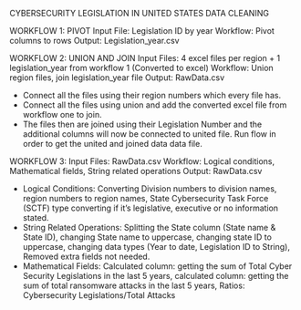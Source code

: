 CYBERSECURITY LEGISLATION IN UNITED STATES 
DATA CLEANING


WORKFLOW 1: PIVOT 
Input File: Legislation ID by year
Workflow: Pivot columns to rows
Output: Legislation_year.csv

WORKFLOW 2: UNION AND JOIN 
Input Files: 4 excel files per region + 1 legislation_year from workflow 1 (Converted to excel)
Workflow: Union region files, join legislation_year file
Output: RawData.csv
- Connect all the files using their region numbers which every file has.
- Connect all the files using union and add the converted excel file from workflow one to join.
- The files then are joined using their Legislation Number and the additional columns will now be connected to united file. Run flow in order to get the united and joined data data file.

WORKFLOW 3:
Input Files: RawData.csv
Workflow: Logical conditions, Mathematical fields, String related operations
Output: RawData.csv
- Logical Conditions:
Converting Division numbers to division names, region numbers to region names, State Cybersecurity Task Force (SCTF) type converting if it’s legislative, executive or no information stated.
- String Related Operations:
Splitting the State column (State name & State ID), changing State name to uppercase, changing state ID to uppercase, changing data types (Year to date, Legislation ID to String), Removed extra fields not needed.
- Mathematical Fields:
Calculated column: getting the sum of Total Cyber Security Legislations in the last 5 years, calculated column: getting the sum of total ransomware attacks in the last 5 years,  Ratios: Cybersecurity Legislations/Total Attacks
